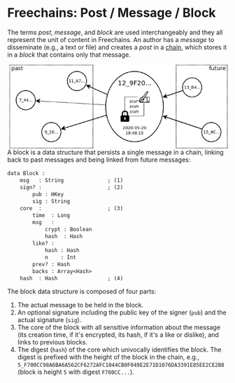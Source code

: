 # Freechains: Post / Message / Block

The terms *post*, *message*, and *block* are used interchangeably and they all
represent the unit of content in Freechains.
An author has a *message* to disseminate (e.g., a text or file) and creates a
*post* in a [chain](chains.md), which stores it in a *block* that contains only
that message.

<img src="block.png" align="right" width="500">

A block is a data structure that persists a single message in a chain, linking
back to past messages and being linked from future messages:

```
data Block :
    msg   : String              ; (1)
    sign? :                     ; (2)
        pub : HKey
        sig : String
    core  :                     ; (3)
        time  : Long
        msg   :
            crypt : Boolean
            hash  : Hash
        like? :
            hash : Hash
            n    : Int
        prev? : Hash
        backs : Array<Hash>
    hash  : Hash                ; (4)
```

The block data structure is composed of four parts:

1. The actual message to be held in the block.
2. An optional signature including the public key of the signer (`pub`) and the
   actual signature (`sig`).
1. The core of the block with all sensitive information about the message
   (its creation time, if it's encrypted, its hash, if it's a like or
   dislike), and links to previous blocks.
4. The digest (`hash`) of the core which univocally identifies the block.
   The digest is prefixed with the height of the block in the chain, e.g.,
   `5_F700CC98A6BA6A562CF6272AFC1044CB0F049E2E71D1076DA3391E85EE2CE2B8`
   (block is height `5` with digest `F700CC...`).
